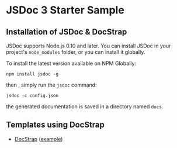 JSDoc 3 Starter Sample 
=======



Installation of JSDoc & DocStrap 
----------------------

JSDoc supports Node.js 0.10 and later. You can install JSDoc in your project's
`node_modules` folder, or you can install it globally.

To install the latest version available on NPM Globally:

    npm install jsdoc -g 


then , simply run the `jsdoc` command:

    jsdoc -c config.json

the generated documentation is saved in a directory named `docs`. 


Templates using DocStrap
-------------------------


+ [DocStrap](https://github.com/docstrap/docstrap) ([example](https://docstrap.github.io/docstrap))


